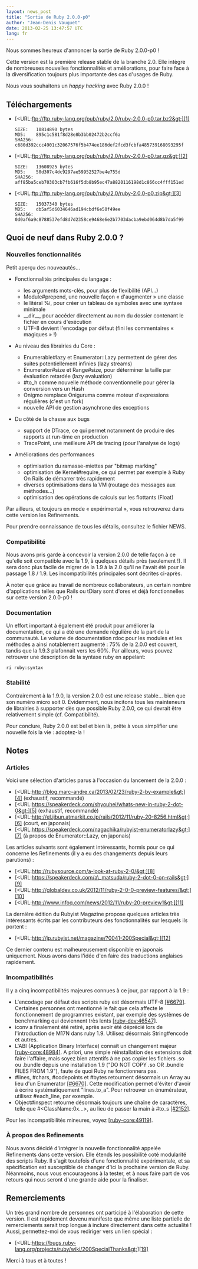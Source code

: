 ```yaml
---
layout: news_post
title: "Sortie de Ruby 2.0.0-p0"
author: "Jean-Denis Vauguet"
date: 2013-02-25 13:47:57 UTC
lang: fr
---
```


Nous sommes heureux d\'annoncer la sortie de Ruby 2.0.0-p0 !

Cette version est la première release stable de la branche 2.0. Elle
intègre de nombreuses nouvelles fonctionnalités et améliorations, pour
faire face à la diversification toujours plus importante des cas
d\'usages de Ruby.

Nous vous souhaitons un *happy hacking* avec Ruby 2.0.0 !

## Téléchargements

* [&lt;URL:ftp://ftp.ruby-lang.org/pub/ruby/2.0/ruby-2.0.0-p0.tar.bz2&gt;][1]

      SIZE:   10814890 bytes
      MD5:    895c1c581f8d28e8b3bb02472b2ccf6a
      SHA256: c680d392ccc4901c32067576f5b474ee186def2fcd3fcbfa485739168093295f

* [&lt;URL:ftp://ftp.ruby-lang.org/pub/ruby/2.0/ruby-2.0.0-p0.tar.gz&gt;][2]

      SIZE:   13608925 bytes
      MD5:    50d307c4dc9297ae59952527be4e755d
      SHA256: aff85ba5ceb70303cb7fb616f5db8b95ec47a8820116198d1c866cc4fff151ed

* [&lt;URL:ftp://ftp.ruby-lang.org/pub/ruby/2.0/ruby-2.0.0-p0.zip&gt;][3]

      SIZE:   15037340 bytes
      MD5:    db5af5d6034646ad194cbdf6e50f49ee
      SHA256: 0d0af6a9c8788537efd8d7d2358ce9468e6e2b7703dacba9ebd064d8b7da5f99

## Quoi de neuf dans Ruby 2.0.0 ?

### Nouvelles fonctionnalités

Petit aperçu des nouveautés…

* Fonctionnalités principales du langage :
  * les arguments mots-clés, pour plus de flexibilité (API…)
  * Module#prepend, une nouvelle façon « d\'augmenter » une classe
  * le litéral %i, pour créer un tableau de symboles avec une syntaxe
    minimale
  * \_\_dir\_\_, pour accéder directement au nom du dossier contenant le
    fichier en cours d\'exécution
  * UTF-8 devient l\'encodage par défaut (fini les commentaires «
    magiques » !)

* Au niveau des librairies du Core :
  * Enumerable#lazy et Enumerator::Lazy permettent de gérer des suites
    potentiellement infinies (lazy streams)
  * Enumerator#size et Range#size, pour déterminer la taille par
    évaluation retardée (lazy evaluation)
  * \#to\_h comme nouvelle méthode conventionnelle pour gérer la
    conversion vers un Hash
  * Onigmo remplace Oniguruma comme moteur d\'expressions régulières
    (c\'est un fork)
  * nouvelle API de gestion asynchrone des exceptions

* Du côté de la chasse aux bugs
  * support de DTrace, ce qui permet notamment de produire des rapports
    at run-time en production
  * TracePoint, une meilleure API de tracing (pour l\'analyse de logs)

* Améliorations des performances
  * optimisation du ramasse-miettes par \"bitmap marking\"
  * optimisation de Kernel#require, ce qui permet par exemple à Ruby On
    Rails de démarrer très rapidement
  * diverses optimisations dans la VM (routage des messages aux
    méthodes…)
  * optimisation des opérations de calculs sur les flottants (Float)

Par ailleurs, et toujours en mode « expérimental », vous retrouverez
dans cette version les Refinements.

Pour prendre connaissance de tous les détails, consultez le fichier
NEWS.

### Compatibilité

Nous avons pris garde à concevoir la version 2.0.0 de telle façon à ce
qu\'elle soit compatible avec la 1.9, à quelques détails près (seulement
!). Il sera donc plus facile de migrer de la 1.9 à la 2.0 qu\'il ne
l\'avait été pour le passage 1.8 / 1.9. Les incompatibilités principales
sont décrites ci-après.

À noter que grâce au travail de nombreux collaborateurs, un certain
nombre d\'applications telles que Rails ou tDiary sont d\'ores et déjà
fonctionnelles sur cette version 2.0.0-p0 !

### Documentation

Un effort important à également été produit pour améliorer la
documentation, ce qui a été une demande régulière de la part de la
communauté. Le volume de documentation rdoc pour les modules et les
méthodes a ainsi notablement augmenté : 75% de la 2.0.0 est couvert,
tandis que la 1.9.3 plafonnait vers les 60%. Par ailleurs, vous pouvez
retrouver une description de la syntaxe ruby en appelant:

    ri ruby:syntax

### Stabilité

Contrairement à la 1.9.0, la version 2.0.0 est une release stable… bien
que son numéro micro soit 0. Évidemment, nous incitons tous les
mainteneurs de librairies à supporter dès que possible Ruby 2.0.0, ce
qui devrait être relativement simple (cf. Compatibilité).

Pour conclure, Ruby 2.0.0 est bel et bien là, prête à vous simplifier
une nouvelle fois la vie : adoptez-la !

## Notes

### Articles

Voici une sélection d\'articles parus à l\'occasion du lancement de la
2.0.0 :

* [&lt;URL:http://blog.marc-andre.ca/2013/02/23/ruby-2-by-example&gt;][4]
  (exhaustif, recommandé)
* [&lt;URL:https://speakerdeck.com/shyouhei/whats-new-in-ruby-2-dot-0&gt;][5]
  (exhaustif, recommandé)
* [&lt;URL:http://el.jibun.atmarkit.co.jp/rails/2012/11/ruby-20-8256.html&gt;][6]
  (court, en japonais)
* [&lt;URL:https://speakerdeck.com/nagachika/rubyist-enumeratorlazy&gt;][7]
  (à propos de Enumerator::Lazy, en japonais)

Les articles suivants sont également intéressants, hormis pour ce qui
concerne les Refinements (il y a eu des changements depuis leurs
parutions) :

* [&lt;URL:http://rubysource.com/a-look-at-ruby-2-0/&gt;][8]
* [&lt;URL:https://speakerdeck.com/a\_matsuda/ruby-2-dot-0-on-rails&gt;][9]
* [&lt;URL:http://globaldev.co.uk/2012/11/ruby-2-0-0-preview-features/&gt;][10]
* [&lt;URL:http://www.infoq.com/news/2012/11/ruby-20-preview1&gt;][11]

La dernière édition du Rubyist Magazine propose quelques articles très
intéressants écrits par les contributeurs des fonctionnalités sur
lesquels ils portent :

* [&lt;URL:http://jp.rubyist.net/magazine/?0041-200Special&gt;][12]

Ce dernier contenu est malheureusement disponible en japonais
uniquement. Nous avons dans l\'idée d\'en faire des traductions
anglaises rapidement.

### Incompatibilités

Il y a cinq incompatibilités majeures connues à ce jour, par rapport à
la 1.9 :

* L\'encodage par défaut des scripts ruby est désormais UTF-8
  [\[#6679\]][13]. Certaines personnes ont mentionné le fait que cela
  affecte le fonctionnement de programmes existant, par exemple des
  systèmes de benchmarking qui deviennent très lents
  [\[ruby-dev:46547\]][14].
* iconv a finalement été retiré, après avoir été déprécié lors de
  l\'introduction de M17N dans ruby 1.9. Utilisez désormais
  String#encode et autres.
* L\'ABI (Application Binary Interface) connaît un changement majeur
  [\[ruby-core:48984\]][15]. A priori, une simple réinstallation des
  extensions doit faire l\'affaire, mais soyez bien attentifs à ne pas
  copier les fichiers .so ou .bundle depuis une installation 1.9 (\"DO
  NOT COPY .so OR .bundle FILES FROM 1.9\"), faute de quoi Ruby ne
  fonctionnera pas.
* \#lines, #chars, #codepoints et #bytes retournent désormais un Array au
  lieu d\'un Enumerator [\[#6670\]][16]. Cette modification permet
  d\'éviter d\'avoir à écrire systématiquement \"lines.to\_a\". Pour
  retrouver un énumérateur, utilisez #each\_line, par exemple.
* Object#inspect retourne désormais toujours une chaîne de caractères,
  telle que #&lt;ClassName:0x...&gt;, au lieu de passer la main à #to\_s
  [\[#2152\]][17].

Pour les incompatibilités mineures, voyez [\[ruby-core:49119\]][18].

### À propos des Refinements

Nous avons décidé d\'intégrer la nouvelle fonctionnalité appelée
Refinements dans cette version. Elle étends les possibilité coté
modularité des scripts Ruby. Il s\'agit toutefois d\'une fonctionnalité
expérimentale, et sa spécification est susceptible de changer d\'ici la
prochaine version de Ruby. Néanmoins, nous vous encourageons à la
tester, et à nous faire part de vos retours qui nous seront d\'une
grande aide pour la finaliser.

## Remerciements

Un très grand nombre de personnes ont participé à l\'élaboration de
cette version. Il est rapidement devenu manifeste que même une liste
partielle de remerciements serait trop longue à inclure directement dans
cette actualité ! Aussi, permettez-moi de vous rediriger vers un lien
spécial :

* [&lt;URL:https://bugs.ruby-lang.org/projects/ruby/wiki/200SpecialThanks&gt;][19]

Merci à tous et à toutes !



[1]: ftp://ftp.ruby-lang.org/pub/ruby/2.0/ruby-2.0.0-p0.tar.bz2
[2]: ftp://ftp.ruby-lang.org/pub/ruby/2.0/ruby-2.0.0-p0.tar.gz
[3]: ftp://ftp.ruby-lang.org/pub/ruby/2.0/ruby-2.0.0-p0.zip
[4]: http://blog.marc-andre.ca/2013/02/23/ruby-2-by-example
[5]: https://speakerdeck.com/shyouhei/whats-new-in-ruby-2-dot-0
[6]: http://el.jibun.atmarkit.co.jp/rails/2012/11/ruby-20-8256.html
[7]: https://speakerdeck.com/nagachika/rubyist-enumeratorlazy
[8]: http://rubysource.com/a-look-at-ruby-2-0/
[9]: https://speakerdeck.com/a_matsuda/ruby-2-dot-0-on-rails
[10]: http://globaldev.co.uk/2012/11/ruby-2-0-0-preview-features/
[11]: http://www.infoq.com/news/2012/11/ruby-20-preview1
[12]: http://jp.rubyist.net/magazine/?0041-200Special
[13]: https://bugs.ruby-lang.org/issues/6679
[14]: http://blade.nagaokaut.ac.jp/cgi-bin/scat.rb/ruby/ruby-dev/46547
[15]: http://blade.nagaokaut.ac.jp/cgi-bin/scat.rb/ruby/ruby-core/48984
[16]: https://bugs.ruby-lang.org/issues/6670
[17]: https://bugs.ruby-lang.org/issues/2152
[18]: http://blade.nagaokaut.ac.jp/cgi-bin/scat.rb/ruby/ruby-core/49119
[19]: https://bugs.ruby-lang.org/projects/ruby/wiki/200SpecialThanks

